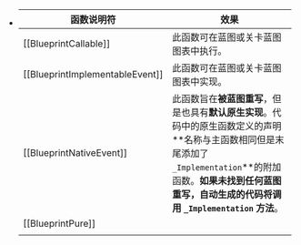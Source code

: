 - |函数说明符|效果|
  |--|--|
  |[[BlueprintCallable]]|此函数可在蓝图或关卡蓝图图表中执行。|
  |[[BlueprintImplementableEvent]]|此函数可在蓝图或关卡蓝图图表中实现。|
  |[[BlueprintNativeEvent]]|此函数旨在**被蓝图重写**，但是也具有**默认原生实现**。代码中的原生函数定义的声明**名称与主函数相同但是末尾添加了`_Implementation`**的附加函数。**如果未找到任何蓝图重写，自动生成的代码将调用 `_Implementation` 方法**。|
  |[[BlueprintPure]]||
  |||